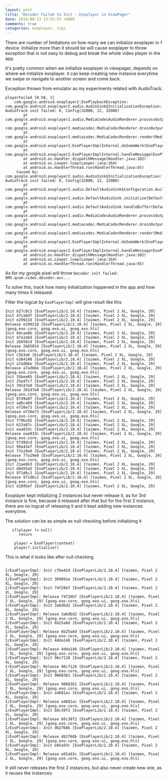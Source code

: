 ```yaml
---
layout: post
title: "Decoder Failed to Init - Exoplayer in ViewPager"
date: 2019-09-13 13:52:53 +0800
comments: true
categories: exoplayer, tips
---
```



There are number of limitations on how many we can initialize exoplayer in 1 device. Initialize more than it should be will cause exoplayer to throw exception that is not easy to debug and break the whole video player in the app.

<!--more-->

It's pretty common when we initialize exoplayer in viewpager, depends on where we initialize exoplayer. it can keep creating new instance everytime we swipe or navigate to another screen and come back. 

Exception thrown from emulator as my experiments related with AudioTrack. 

```
playerFailed [0.58, 1]
    com.google.android.exoplayer2.ExoPlaybackException: com.google.android.exoplayer2.audio.AudioSink$InitializationException: AudioTrack init failed: 0, Config(32000, 12, 32000)
        at com.google.android.exoplayer2.audio.MediaCodecAudioRenderer.processOutputBuffer(MediaCodecAudioRenderer.java:738)
        at com.google.android.exoplayer2.mediacodec.MediaCodecRenderer.drainOutputBuffer(MediaCodecRenderer.java:1507)
        at com.google.android.exoplayer2.mediacodec.MediaCodecRenderer.render(MediaCodecRenderer.java:653)
        at com.google.android.exoplayer2.ExoPlayerImplInternal.doSomeWork(ExoPlayerImplInternal.java:575)
        at com.google.android.exoplayer2.ExoPlayerImplInternal.handleMessage(ExoPlayerImplInternal.java:326)
        at android.os.Handler.dispatchMessage(Handler.java:102)
        at android.os.Looper.loop(Looper.java:164)
        at android.os.HandlerThread.run(HandlerThread.java:65)
     Caused by: com.google.android.exoplayer2.audio.AudioSink$InitializationException: AudioTrack init failed: 0, Config(32000, 12, 32000)
        at com.google.android.exoplayer2.audio.DefaultAudioSink$Configuration.buildAudioTrack(DefaultAudioSink.java:1415)
        at com.google.android.exoplayer2.audio.DefaultAudioSink.initialize(DefaultAudioSink.java:514)
        at com.google.android.exoplayer2.audio.DefaultAudioSink.handleBuffer(DefaultAudioSink.java:595)
        at com.google.android.exoplayer2.audio.MediaCodecAudioRenderer.processOutputBuffer(MediaCodecAudioRenderer.java:732)
        at com.google.android.exoplayer2.mediacodec.MediaCodecRenderer.drainOutputBuffer(MediaCodecRenderer.java:1507) 
        at com.google.android.exoplayer2.mediacodec.MediaCodecRenderer.render(MediaCodecRenderer.java:653) 
        at com.google.android.exoplayer2.ExoPlayerImplInternal.doSomeWork(ExoPlayerImplInternal.java:575) 
        at com.google.android.exoplayer2.ExoPlayerImplInternal.handleMessage(ExoPlayerImplInternal.java:326) 
        at android.os.Handler.dispatchMessage(Handler.java:102) 
        at android.os.Looper.loop(Looper.java:164) 
        at android.os.HandlerThread.run(HandlerThread.java:65) 
```

As for my google pixel will throw `Decoder init failed: OMX.qcom.video.decoder.avc...`

To solve this, track how many initialization happened in the app and how many times it released.

Filter the logcat by `ExoPlayerImpl` will give result like this

```
Init b27c0c5 [ExoPlayerLib/2.10.4] [taimen, Pixel 2 XL, Google, 29]
Init 47cabd7 [ExoPlayerLib/2.10.4] [taimen, Pixel 2 XL, Google, 29]
Init e299218 [ExoPlayerLib/2.10.4] [taimen, Pixel 2 XL, Google, 29]
Release e299218 [ExoPlayerLib/2.10.4] [taimen, Pixel 2 XL, Google, 29] [goog.exo.core, goog.exo.ui, goog.exo.hls]
Init 84cae8b [ExoPlayerLib/2.10.4] [taimen, Pixel 2 XL, Google, 29]
Init 47a1ebd [ExoPlayerLib/2.10.4] [taimen, Pixel 2 XL, Google, 29]
Init 2b65814 [ExoPlayerLib/2.10.4] [taimen, Pixel 2 XL, Google, 29]
Release 2b65814 [ExoPlayerLib/2.10.4] [taimen, Pixel 2 XL, Google, 29] [goog.exo.core, goog.exo.ui, goog.exo.hls]
Init c5b3e6 [ExoPlayerLib/2.10.4] [taimen, Pixel 2 XL, Google, 29]
Init e364140 [ExoPlayerLib/2.10.4] [taimen, Pixel 2 XL, Google, 29]
Init a7adbbe [ExoPlayerLib/2.10.4] [taimen, Pixel 2 XL, Google, 29]
Release a7adbbe [ExoPlayerLib/2.10.4] [taimen, Pixel 2 XL, Google, 29] [goog.exo.core, goog.exo.ui, goog.exo.hls]
Init 35bee65 [ExoPlayerLib/2.10.4] [taimen, Pixel 2 XL, Google, 29]
Init 25a4fc7 [ExoPlayerLib/2.10.4] [taimen, Pixel 2 XL, Google, 29]
Init 39147e8 [ExoPlayerLib/2.10.4] [taimen, Pixel 2 XL, Google, 29]
Release 39147e8 [ExoPlayerLib/2.10.4] [taimen, Pixel 2 XL, Google, 29] [goog.exo.core, goog.exo.ui, goog.exo.hls]
Init 8749a97 [ExoPlayerLib/2.10.4] [taimen, Pixel 2 XL, Google, 29]
Init ad6ca69 [ExoPlayerLib/2.10.4] [taimen, Pixel 2 XL, Google, 29]
Init ef20e73 [ExoPlayerLib/2.10.4] [taimen, Pixel 2 XL, Google, 29]
Release ef20e73 [ExoPlayerLib/2.10.4] [taimen, Pixel 2 XL, Google, 29] [goog.exo.core, goog.exo.ui, goog.exo.hls]
Init f79bc02 [ExoPlayerLib/2.10.4] [taimen, Pixel 2 XL, Google, 29]
Init 623a87c [ExoPlayerLib/2.10.4] [taimen, Pixel 2 XL, Google, 29]
Init eaa033c [ExoPlayerLib/2.10.4] [taimen, Pixel 2 XL, Google, 29]
Release eaa033c [ExoPlayerLib/2.10.4] [taimen, Pixel 2 XL, Google, 29] [goog.exo.core, goog.exo.ui, goog.exo.hls]
Init 5fd9dcd [ExoPlayerLib/2.10.4] [taimen, Pixel 2 XL, Google, 29]
Init 99a43ef [ExoPlayerLib/2.10.4] [taimen, Pixel 2 XL, Google, 29]
Init 77a19e0 [ExoPlayerLib/2.10.4] [taimen, Pixel 2 XL, Google, 29]
Release 77a19e0 [ExoPlayerLib/2.10.4] [taimen, Pixel 2 XL, Google, 29] [goog.exo.core, goog.exo.ui, goog.exo.hls]
Init 21ae6b3 [ExoPlayerLib/2.10.4] [taimen, Pixel 2 XL, Google, 29]
Init d8455a5 [ExoPlayerLib/2.10.4] [taimen, Pixel 2 XL, Google, 29]
Init 971d6c2 [ExoPlayerLib/2.10.4] [taimen, Pixel 2 XL, Google, 29]
Release 971d6c2 [ExoPlayerLib/2.10.4] [taimen, Pixel 2 XL, Google, 29] [goog.exo.core, goog.exo.ui, goog.exo.hls]
Init d1895ef [ExoPlayerLib/2.10.4] [taimen, Pixel 2 XL, Google, 29]
```

Exoplayer kept initializing 2 instances but never release it, as for 3rd instance is fine, because it released after that but for the first 2 instance, there are no logcat of releasing it and it kept adding new instances everytime.

The solution can be as simple as null checking before initializing it

```
   if(player != null)
      return

	player = ExoPlayer(context)
	player?.initialize()
```

This is what it looks like after null checking

```

I/ExoPlayerImpl: Init cfbe42d [ExoPlayerLib/2.10.4] [taimen, Pixel 2 XL, Google, 29]
I/ExoPlayerImpl: Init 369091e [ExoPlayerLib/2.10.4] [taimen, Pixel 2 XL, Google, 29]
I/ExoPlayerImpl: Init 74f26bf [ExoPlayerLib/2.10.4] [taimen, Pixel 2 XL, Google, 29]
I/ExoPlayerImpl: Release 74f26bf [ExoPlayerLib/2.10.4] [taimen, Pixel 2 XL, Google, 29] [goog.exo.core, goog.exo.ui, goog.exo.hls]
I/ExoPlayerImpl: Init 3a6dbd2 [ExoPlayerLib/2.10.4] [taimen, Pixel 2 XL, Google, 29]
I/ExoPlayerImpl: Release 3a6dbd2 [ExoPlayerLib/2.10.4] [taimen, Pixel 2 XL, Google, 29] [goog.exo.core, goog.exo.ui, goog.exo.hls]
I/ExoPlayerImpl: Init 6b25a8d [ExoPlayerLib/2.10.4] [taimen, Pixel 2 XL, Google, 29]
I/ExoPlayerImpl: Release 6b25a8d [ExoPlayerLib/2.10.4] [taimen, Pixel 2 XL, Google, 29] [goog.exo.core, goog.exo.ui, goog.exo.hls]
I/ExoPlayerImpl: Init 4dda146 [ExoPlayerLib/2.10.4] [taimen, Pixel 2 XL, Google, 29]
I/ExoPlayerImpl: Release 4dda146 [ExoPlayerLib/2.10.4] [taimen, Pixel 2 XL, Google, 29] [goog.exo.core, goog.exo.ui, goog.exo.hls]
I/ExoPlayerImpl: Init 96c7128 [ExoPlayerLib/2.10.4] [taimen, Pixel 2 XL, Google, 29]
I/ExoPlayerImpl: Release 96c7128 [ExoPlayerLib/2.10.4] [taimen, Pixel 2 XL, Google, 29] [goog.exo.core, goog.exo.ui, goog.exo.hls]
I/ExoPlayerImpl: Init 9068361 [ExoPlayerLib/2.10.4] [taimen, Pixel 2 XL, Google, 29]
I/ExoPlayerImpl: Release 9068361 [ExoPlayerLib/2.10.4] [taimen, Pixel 2 XL, Google, 29] [goog.exo.core, goog.exo.ui, goog.exo.hls]
I/ExoPlayerImpl: Init a4681ac [ExoPlayerLib/2.10.4] [taimen, Pixel 2 XL, Google, 29]
I/ExoPlayerImpl: Release a4681ac [ExoPlayerLib/2.10.4] [taimen, Pixel 2 XL, Google, 29] [goog.exo.core, goog.exo.ui, goog.exo.hls]
I/ExoPlayerImpl: Init b6c38f2 [ExoPlayerLib/2.10.4] [taimen, Pixel 2 XL, Google, 29]
I/ExoPlayerImpl: Release b6c38f2 [ExoPlayerLib/2.10.4] [taimen, Pixel 2 XL, Google, 29] [goog.exo.core, goog.exo.ui, goog.exo.hls]
I/ExoPlayerImpl: Init d62768b [ExoPlayerLib/2.10.4] [taimen, Pixel 2 XL, Google, 29]
I/ExoPlayerImpl: Release d62768b [ExoPlayerLib/2.10.4] [taimen, Pixel 2 XL, Google, 29] [goog.exo.core, goog.exo.ui, goog.exo.hls]
I/ExoPlayerImpl: Init e65a93c [ExoPlayerLib/2.10.4] [taimen, Pixel 2 XL, Google, 29]
I/ExoPlayerImpl: Release e65a93c [ExoPlayerLib/2.10.4] [taimen, Pixel 2 XL, Google, 29] [goog.exo.core, goog.exo.ui, goog.exo.hls]
```

It still never releases the first 2 instances, but also never create new one, as it reuses the instances.
        